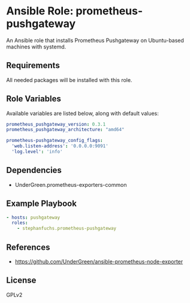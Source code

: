 # Ansible Role: prometheus-pushgateway

An Ansible role that installs Prometheus Pushgateway on Ubuntu-based machines with systemd.

## Requirements

All needed packages will be installed with this role.

## Role Variables

Available variables are listed below, along with default values:
```yaml
prometheus_pushgateway_version: 0.3.1
prometheus_pushgateway_architecture: "amd64"

prometheus-pushgateway_config_flags:
  'web.listen-address': '0.0.0.0:9091'
  'log.level': 'info'
```
## Dependencies

- UnderGreen.prometheus-exporters-common

## Example Playbook
```yaml
- hosts: pushgateway
  roles:
    - stephanfuchs.prometheus-pushgateway
```
## References
- https://github.com/UnderGreen/ansible-prometheus-node-exporter

## License

GPLv2
